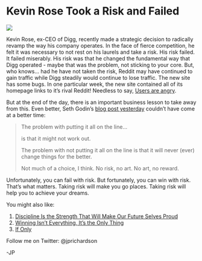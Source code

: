 <!--
id: 1196807008
link: http://loudjet.com/a/kevin-rose-took-a-risk-and-failed
slug: kevin-rose-took-a-risk-and-failed
date: Sun Sep 26 2010 23:04:47 GMT-0500 (CDT)
publish: 2010-09-026
tags: risk
-->


Kevin Rose Took a Risk and Failed
=================================

![](http://media.tumblr.com/tumblr_l9e2qyePuM1qzbc4f.jpg)

Kevin Rose, ex-CEO of Digg, recently made a strategic decision to
radically revamp the way his company operates. In the face of fierce
competition, he felt it was necessary to not rest on his laurels and
take a risk. His risk failed. It failed miserably. His risk was that he
changed the fundamental way that Digg operated - maybe that was the
problem, not sticking to your core. But, who knows… had he have not
taken the risk, Reddit may have continued to gain traffic while Digg
steadily would continue to lose traffic. The new site has some bugs. In
one particular week, the new site contained all of its homepage links to
it’s rival Reddit! Needless to say, [Users are
angry](http://socialnews.tumblr.com/post/1191010750/fix-digg).

But at the end of the day, there is an important business lesson to take
away from this. Even better, Seth Godin’s [blog post
yesterday](http://sethgodin.typepad.com/seths_blog/2010/09/the-problem-with-putting-it-all-on-the-line.html)
couldn’t have come at a better time: 

> The problem with putting it all on the line…
>
> is that it might not work out.
>
> The problem with not putting it all on the line is that it will never
> (ever) change things for the better.
>
> Not much of a choice, I think. No risk, no art. No art, no reward.

Unfortunately, you can fail with risk. But fortunately, you can win with
risk. That’s what matters. Taking risk will make you go places. Taking
risk will help you to achieve your dreams.

You might also like:

1.  [Discipline Is the Strength That Will Make Our Future Selves
    Proud](http://loudjet.com/a/discipline-is-the-strength-to-do-things-that-will-make)
2.  [Winning Isn’t Everything, It’s the Only
    Thing](http://loudjet.com/a/winning-isnt-everything-its-the-only-thing)
3.  [If Only](http://loudjet.com/a/if-only)

Follow me on Twitter: @jprichardson

-JP

